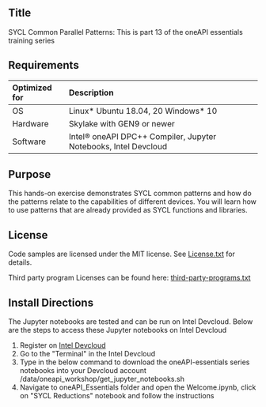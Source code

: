 ## Title
SYCL Common Parallel Patterns: This is part 13 of the oneAPI essentials training series
  
## Requirements
| Optimized for                       | Description
|:---                               |:---
| OS                                | Linux* Ubuntu 18.04, 20 Windows* 10
| Hardware                          | Skylake with GEN9 or newer
| Software                          | Intel&reg; oneAPI DPC++ Compiler, Jupyter Notebooks, Intel Devcloud
  
## Purpose
This hands-on exercise demonstrates SYCL common patterns and how do the patterns relate to the capabilities of different devices. You will learn how to use patterns that are already provided as SYCL functions and libraries.

## License  
Code samples are licensed under the MIT license. See [License.txt](https://github.com/oneapi-src/oneAPI-samples/blob/master/License.txt) for details.

Third party program Licenses can be found here: [third-party-programs.txt](https://github.com/oneapi-src/oneAPI-samples/blob/master/third-party-programs.txt)

## Install Directions

The Jupyter notebooks are tested and can be run on Intel Devcloud.
Below are the steps to access these Jupyter notebooks on Intel Devcloud
1. Register on [Intel Devcloud](https://intelsoftwaresites.secure.force.com/devcloud/oneapi)
2. Go to the "Terminal" in the Intel Devcloud
3. Type in the below command to download the oneAPI-essentials series notebooks into your Devcloud account
    /data/oneapi_workshop/get_jupyter_notebooks.sh
4. Navigate to oneAPI_Essentials folder and open the Welcome.ipynb, click on "SYCL Reductions" notebook and follow the instructions
